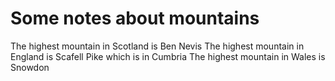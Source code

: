 Some notes about mountains
==========================

The highest mountain in Scotland is Ben Nevis
The highest mountain in England is Scafell Pike which is in Cumbria
The highest mountain in Wales is Snowdon 
